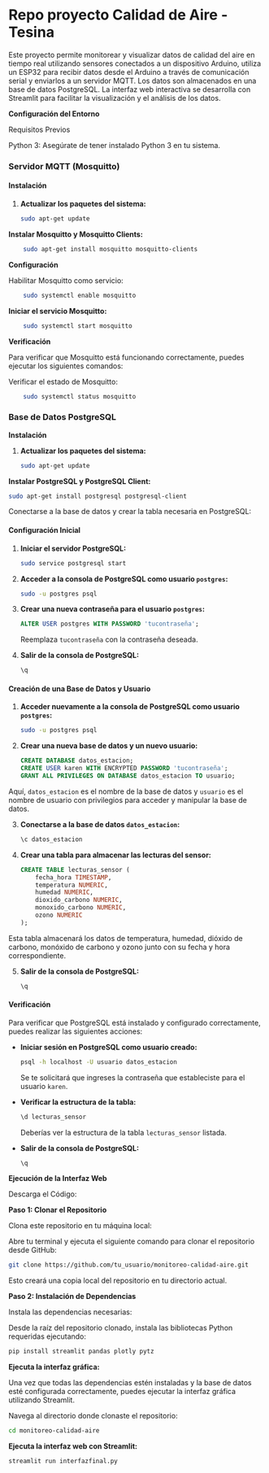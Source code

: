 # Repo proyecto Calidad de Aire -  Tesina

Este proyecto permite monitorear y visualizar datos de calidad del aire en tiempo real utilizando sensores conectados a un dispositivo Arduino, utiliza un ESP32 para recibir datos desde el Arduino a través de comunicación serial y enviarlos a un servidor MQTT. Los datos son almacenados en una base de datos PostgreSQL. La interfaz web interactiva se desarrolla con Streamlit para facilitar la visualización y el análisis de los datos.

**Configuración del Entorno**

Requisitos Previos

Python 3: Asegúrate de tener instalado Python 3 en tu sistema.

### Servidor MQTT (Mosquitto)

#### Instalación

1. **Actualizar los paquetes del sistema:**

   ```bash
   sudo apt-get update

**Instalar Mosquitto y Mosquitto Clients:**
```bash
    sudo apt-get install mosquitto mosquitto-clients
```

**Configuración**

Habilitar Mosquitto como servicio:
```bash
    sudo systemctl enable mosquitto
```
**Iniciar el servicio Mosquitto:**
```bash
    sudo systemctl start mosquitto
```
**Verificación**

Para verificar que Mosquitto está funcionando correctamente, puedes ejecutar los siguientes comandos:

Verificar el estado de Mosquitto:
```bash
    sudo systemctl status mosquitto
```

### Base de Datos PostgreSQL

**Instalación**

1. **Actualizar los paquetes del sistema:**

   ```bash
   sudo apt-get update

**Instalar PostgreSQL y PostgreSQL Client:**
   ```bash
sudo apt-get install postgresql postgresql-client
   ```

Conectarse a la base de datos y crear la tabla necesaria en PostgreSQL:

#### Configuración Inicial

1. **Iniciar el servidor PostgreSQL:**

   ```bash
   sudo service postgresql start
   ```

2. **Acceder a la consola de PostgreSQL como usuario `postgres`:**

   ```bash
   sudo -u postgres psql
   ```

3. **Crear una nueva contraseña para el usuario `postgres`:**

   ```sql
   ALTER USER postgres WITH PASSWORD 'tucontraseña';
   ```

   Reemplaza `tucontraseña` con la contraseña deseada.

4. **Salir de la consola de PostgreSQL:**

   ```sql
   \q
   ```

#### Creación de una Base de Datos y Usuario

1. **Acceder nuevamente a la consola de PostgreSQL como usuario `postgres`:**

   ```bash
   sudo -u postgres psql
   ```

2. **Crear una nueva base de datos y un nuevo usuario:**

   ```sql
   CREATE DATABASE datos_estacion;
   CREATE USER karen WITH ENCRYPTED PASSWORD 'tucontraseña';
   GRANT ALL PRIVILEGES ON DATABASE datos_estacion TO usuario;
   ```

Aquí, `datos_estacion` es el nombre de la base de datos y `usuario` es el nombre de usuario con privilegios para acceder y manipular la base de datos.

3. **Conectarse a la base de datos `datos_estacion`:**

   ```sql
   \c datos_estacion
   ```

4. **Crear una tabla para almacenar las lecturas del sensor:**

   ```sql
   CREATE TABLE lecturas_sensor (
       fecha_hora TIMESTAMP,
       temperatura NUMERIC,
       humedad NUMERIC,
       dioxido_carbono NUMERIC,
       monoxido_carbono NUMERIC,
       ozono NUMERIC
   );
   ```

Esta tabla almacenará los datos de temperatura, humedad, dióxido de carbono, monóxido de carbono y ozono junto con su fecha y hora correspondiente.

5. **Salir de la consola de PostgreSQL:**

   ```sql
   \q
   ```

#### Verificación

Para verificar que PostgreSQL está instalado y configurado correctamente, puedes realizar las siguientes acciones:

- **Iniciar sesión en PostgreSQL como usuario creado:**

  ```bash
  psql -h localhost -U usuario datos_estacion
  ```

  Se te solicitará que ingreses la contraseña que estableciste para el usuario `karen`.

- **Verificar la estructura de la tabla:**

  ```sql
  \d lecturas_sensor
  ```

  Deberías ver la estructura de la tabla `lecturas_sensor` listada.

- **Salir de la consola de PostgreSQL:**

  ```sql
  \q
  ```

**Ejecución de la Interfaz Web**

Descarga el Código:

**Paso 1: Clonar el Repositorio**

Clona este repositorio en tu máquina local:

Abre tu terminal y ejecuta el siguiente comando para clonar el repositorio desde GitHub:

```bash
git clone https://github.com/tu_usuario/monitoreo-calidad-aire.git
```
Esto creará una copia local del repositorio en tu directorio actual.

**Paso 2: Instalación de Dependencias**

Instala las dependencias necesarias:

Desde la raíz del repositorio clonado, instala las bibliotecas Python requeridas ejecutando:

```bash
pip install streamlit pandas plotly pytz
```
**Ejecuta la interfaz gráfica:**

Una vez que todas las dependencias estén instaladas y la base de datos esté configurada correctamente, puedes ejecutar la interfaz gráfica utilizando Streamlit. 

Navega al directorio donde clonaste el repositorio:

```bash
cd monitoreo-calidad-aire
```

**Ejecuta la interfaz web con Streamlit:**

```bash
streamlit run interfazfinal.py
```
